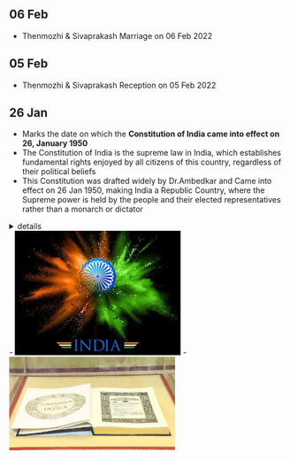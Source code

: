 ## 06 Feb
- Thenmozhi & Sivaprakash Marriage on 06 Feb 2022

## 05 Feb
- Thenmozhi & Sivaprakash Reception on 05 Feb 2022

## 26 Jan
- Marks the date on which the **Constitution of India came into effect on 26, January 1950**
- The Constitution of India is the supreme law in India, which establishes fundamental rights enjoyed by all citizens of this country, regardless of their political beliefs
- This Constitution was drafted widely by Dr.Ambedkar and Came into effect on 26 Jan 1950, making India a Republic Country, where the Supreme power is held by the people and their elected representatives rather than a monarch or dictator
<details>
<summary>details</summary>
  
- The Constitution replaced the British colonial Government of India Act (1935) as the country's governing text and thus, turning the nation into a newly formed republic.
  - Republic: a state in which supreme power is held by the people and their elected representatives, and which has an elected or nominated president rather than a monarch.
- Dr BR Ambedkar was the chairman of the committee to draft the constitution and is widely considered to be the architect of the Constitution of India.
- The constitution came into effect two days later, on January 26, 1950. Dr Rajendra Prasad began his first tenure as President of the Indian Union on that day.
- **The Constitution establishes fundamental rights that should be enjoyed by all citizens of this country, regardless of their political beliefs. It also establishes some fundamental duties for all citizens of the country to abide by.**
- Constitution of India
  - The Constitution of India is the supreme law in India . 
  - A Constitution is a set of rules and regulations guiding the administration of a country. 
  - The constitution of India is the framework for political principles, procedures and powers of the government. 
  - It is also the longest constitution in the world with 395 articles and 12 schedules. 
  - Originally it consisted of 395 Articles arranged under 22 Parts and 8 Schedules. Today after many amendments, it has 470 Articles and 12 schedules and 25 parts (According to 2021). The constitution was written on 26 November 1949, and was made the center of law on 26 January 1950.
  - The Constitution of India provides its citizens with six fundamental rights. 
    - Right to Equality,
    - Right to Freedom
    - Right against Exploitation, 
    - Right to Freedom of Religion
    - Cultural and Educational Rights, 
    - Right to Constitutional Remedies, 
- [Long Ans]
</details>
- <img src="./assets/republic-india.jpg" width="300">
- <img src="./assets/india-constitution-book.jpg" width="300">


